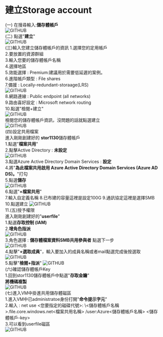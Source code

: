 # 建立Storage account
(一) 在搜尋輸入:**儲存體帳戶** <br>
![GITHUB](https://github.com/A-0428/Azure/blob/main/Azure%20Virtual%20Desktop/%E5%BB%BA%E7%AB%8BStorage%20account/image1.jpg) <br>
(二) 點選"**建立**" <br>
![GITHUB](https://github.com/A-0428/Azure/blob/main/Azure%20Virtual%20Desktop/%E5%BB%BA%E7%AB%8BStorage%20account/image2.jpg) <br> 
(三)輸入您建立儲存體帳戶的資訊
1.選擇您的定用帳戶 <br>
2.要放置的資源群組 <br>
3.輸入您要的儲存體帳戶名稱 <br>
4.選擇地區 <br>
5.效能選擇 : Premium:建議用於需要低延遲的案例。 <br>
6.進階帳戶類型 : File shares <br>
7.備援 : Locally-redundant-storaage(LRS) <br>
![GITHUB](https://github.com/A-0428/Azure/blob/main/Azure%20Virtual%20Desktop/%E5%BB%BA%E7%AB%8BStorage%20account/image3.jpg) <br>
8.網路連線 : Public endpoint (all networks) <br>
9.路由喜好設定 : Microsoft network routing <br>
10.點選"檢閱+建立" <br>
![GITHUB](https://github.com/A-0428/Azure/blob/main/Azure%20Virtual%20Desktop/%E5%BB%BA%E7%AB%8BStorage%20account/image4.jpg) <br>
檢閱您的儲存體帳戶資訊，沒問題的話就點選建立 <br>
![GITHUB](https://github.com/A-0428/Azure/blob/main/Azure%20Virtual%20Desktop/%E5%BB%BA%E7%AB%8BStorage%20account/image5.jpg) <br>
(四)設定共用檔案 <br>
進入剛剛創建好的 **stor1130**儲存體帳戶 <br>
1.點選"**檔案共用**" <br>
2.點擊Active Directory : **未設定** <br>
![GITHUB](https://github.com/A-0428/Azure/blob/main/Azure%20Virtual%20Desktop/%E5%BB%BA%E7%AB%8BStorage%20account/image6.jpg) <br>
3.點選Azure Active Directory Domain Services : **設定**<br>
4.將"**為此檔案共用啟用 Azure Active Directory Domain Services (Azure AD DS)。**"打勾 <br>
5.點選**儲存** <br>
![GITHUB](https://github.com/A-0428/Azure/blob/main/Azure%20Virtual%20Desktop/%E5%BB%BA%E7%AB%8BStorage%20account/image7.jpg) <br>
6.點選"**+檔案共用**" <br>
7.輸入自定義名稱
8.已布建的容量這裡是設定100G
9.通訊協定這裡是選擇SMB
10.點選建立
![GITHUB](https://github.com/A-0428/Azure/blob/main/Azure%20Virtual%20Desktop/%E5%BB%BA%E7%AB%8BStorage%20account/image8.jpg) <br>
11.(五)授予權限 <br>
進入剛剛創建好的"**userfile**" <br>
1.點選**存取控制 (IAM)** <br>
2.**增角色指派** <br>
![GITHUB](https://github.com/A-0428/Azure/blob/main/Azure%20Virtual%20Desktop/%E5%BB%BA%E7%AB%8BStorage%20account/image9.jpg) <br>
3.角色選擇 : **儲存體檔案資料SMB共用參與者** 點選下一步 <br>
![GITHUB](https://github.com/A-0428/Azure/blob/main/Azure%20Virtual%20Desktop/%E5%BB%BA%E7%AB%8BStorage%20account/image10.jpg) <br>
4.點擊"**+選取成員**"，輸入要加入的成員名稱或者mail點選完成後按選取 <br>
![GITHUB](https://github.com/A-0428/Azure/blob/main/Azure%20Virtual%20Desktop/%E5%BB%BA%E7%AB%8BStorage%20account/image11.jpg) <br>
5.點擊"**檢閱+指派**"
![GITHUB](https://github.com/A-0428/Azure/blob/main/Azure%20Virtual%20Desktop/%E5%BB%BA%E7%AB%8BStorage%20account/image12.jpg) <br>
(六)確認儲存體帳戶Key <br>
1.回到stor1130儲存體帳戶中點選"**存取金鑰**" <br>
**將機碼複製** <br>
![GITHUB](https://github.com/A-0428/Azure/blob/main/Azure%20Virtual%20Desktop/%E5%BB%BA%E7%AB%8BStorage%20account/image13.jpg) <br>
(七)進入VM中掛進共用儲存體磁區 <br>
1.進入VM中已administratoe身份打開"**命令提示字元**" <br>
2.輸入 :  net use <您要指定的磁碟代號>: \\<儲存體帳戶名稱>.file.core.windows.net\<檔案共用名稱> /user:Azure\<儲存體帳戶名稱> <儲存體帳戶-key> <br>
3.可以看到userfile磁區 <br>
![GITHUB](https://github.com/A-0428/Azure/blob/main/Azure%20Virtual%20Desktop/%E5%BB%BA%E7%AB%8BStorage%20account/image14.jpg) <br>
